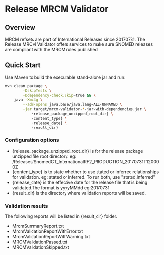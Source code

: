 Release MRCM Validator
======================

## Overview

MRCM refsets are part of International Releases since 20170731. The Release MRCM Validator offers services to make sure SNOMED releases are compliant with the MRCM rules published.

## Quick Start
Use Maven to build the executable stand-alone jar and run:
```bash
mvn clean package \
        -DskipTests \
        -Ddependency-check.skip=true && \
    java -Xmx4g \
        --add-opens java.base/java.lang=ALL-UNNAMED \
        -jar target/mrcm-validator-*-jar-with-dependencies.jar \
            {release_package_unzipped_root_dir} \
            {content_type} \
            {release_date} \
            {result_dir}
```

### Configuration options

* {release_package_unzipped_root_dir} is for the release package unzipped file root directory. eg: /Releases/SnomedCT_InternationalRF2_PRODUCTION_20170731T120000Z
* {content_type} is to state whether to use stated or inferred relationships for validation. eg: stated or inferred. To run both, use "stated,inferred"
* {release_date} is the effective date for the release file that is being validated.The format is yyyyMMdd eg:20170731
* {result_dir} is the directory where validation reports will be saved.

### Validation results
The following reports will be listed in {result_dir} folder.

* MrcmSummaryReport.txt
* MrcmValidationReportWithError.txt                 
* MrcmValidationReportWithWarning.txt 
* MRCMValidationPassed.txt                          
* MRCMValidationSkipped.txt
